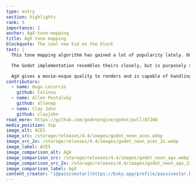 ```yaml
---
type: entry
section: highlights
rank: 5
importance: 2
anchor: AgX-tone-mapping
title: AgX tone mapping
blockquote: The cool new kid on the block
text: |
  This tone mapping algorithm has gained a lot of popularity lately. Our friends at [Blender](https://blender.org) even replaced their previous "filmic" tone mapper with AgX.

  The Godot implementation resembles theirs closely, but is purposely simplified to be more suitable for real time use cases.

  AgX gives a movie-esque quality to renders and is capable of handling very bright scenes better than our other available options.
contributors:
  - name: Hugo Locurcio
    github: Calinou
  - name: Allen Pestaluky
    github: allenwp
  - name: Clay John
    github: clayjohn
read_more: https://github.com/godotengine/godot/pull/87260
media_position: top
image_alt: ACES
image_src: /storage/releases/4.4/images/godot_neon_aces.webp
image_src_2x: /storage/releases/4.4/images/godot_neon_aces_2x.webp
image_label: ACES
image_comparison_alt: AgX
image_comparison_src: /storage/releases/4.4/images/godot_neon_agx.webp
image_comparison_src_2x: /storage/releases/4.4/images/godot_neon_agx_2x.webp
image_comparison_label: AgX
content_creator: "[@passivestar](https://bsky.app/profile/passivestar.bsky.social) and [@allenwp](https://github.com/allenwp)"
---
```


